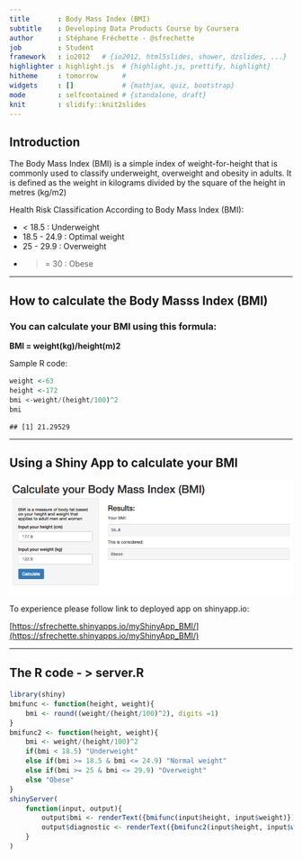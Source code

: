 ```yaml
---
title       : Body Mass Index (BMI)
subtitle    : Developing Data Products Course by Coursera
author      : Stéphane Fréchette - @sfrechette
job         : Student
framework   : io2012   # {io2012, html5slides, shower, dzslides, ...}
highlighter : highlight.js  # {highlight.js, prettify, highlight}
hitheme     : tomorrow      # 
widgets     : []            # {mathjax, quiz, bootstrap}
mode        : selfcontained # {standalone, draft}
knit        : slidify::knit2slides
---
```




## Introduction

The Body Mass Index (BMI) is a simple index of weight-for-height that is commonly used to classify underweight, overweight and obesity in adults. It is defined as the weight in kilograms divided by the square of the height in metres (kg/m2)

Health Risk Classification According to Body Mass Index (BMI):

* < 18.5 : Underweight
* 18.5 - 24.9 : Optimal weight
* 25 - 29.9 : Overweight
* >= 30 : Obese

---

## How to calculate the Body Masss Index (BMI)

### You can calculate your BMI using this formula:

**BMI = weight(kg)/height(m)2**

Sample R code:

```r
weight <-63
height <-172
bmi <-weight/(height/100)^2
bmi
```

```
## [1] 21.29529
```

---


## Using a Shiny App to calculate your BMI

![](assets/img/bmi.png) 

To experience please follow link to deployed app on shinyapp.io:

[https://sfrechette.shinyapps.io/myShinyApp_BMI/](https://sfrechette.shinyapps.io/myShinyApp_BMI/) 


---


## The R code - > server.R

```r
library(shiny)
bmifunc <- function(height, weight){
    bmi <- round((weight/(height/100)^2), digits =1) 
}
bmifunc2 <- function(height, weight){
    bmi <- weight/(height/100)^2
    if(bmi < 18.5) "Underweight"
    else if(bmi >= 18.5 & bmi <= 24.9) "Normal weight"
    else if(bmi >= 25 & bmi <= 29.9) "Overweight"
    else "Obese"
}
shinyServer(
    function(input, output){
        output$bmi <- renderText({bmifunc(input$height, input$weight)})
        output$diagnostic <- renderText({bmifunc2(input$height, input$weight)})
    }
)
```



